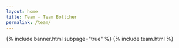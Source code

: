 ```yaml
---
layout: home
title: Team - Team Bottcher
permalink: /team/
---
```

{% include banner.html subpage="true" %}
{% include team.html %}